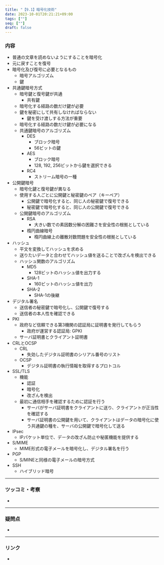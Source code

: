 ```yaml
---
title: "【9.1】暗号化技術"
date: 2023-10-01T20:21:21+09:00
tags: [""]
seq: [""]
draft: false
---
```


### 内容
- 普通の文章を読めないようにすることを暗号化
- 元に戻すことを復号
- 暗号化及び復号に必要となるもの
  - 暗号アルゴリズム
  - 鍵
- 共通鍵暗号方式
  - 暗号鍵と復号鍵が共通
    - 共有鍵
  - 暗号化する経路の数だけ鍵が必要
  - 鍵を秘密にして共有しなければならない
    - 鍵を受け渡しする方法が重要
  - 暗号化する経路の数だけ鍵が必要になる
  - 共通鍵暗号のアルゴリズム
    - DES
      - ブロック暗号
      - 56ビットの鍵
    - AES
      - ブロック暗号
      - 128, 192, 256ビットから鍵を選択できる
    - RC4
      - ストリーム暗号の一種
- 公開鍵暗号
  - 暗号化鍵と復号鍵が異なる
  - 使用する人ごとに公開鍵と秘密鍵のペア（キーペア）
    - 公開鍵で暗号化すると、同じ人の秘密鍵で復号できる
    - 秘密鍵で暗号化すると、同じ人の公開鍵で復号できる
  - 公開鍵暗号のアルゴリズム
    - RSA
      - 大きい数での素因数分解の困難さを安全性の根拠としている
    - 楕円曲線暗号
      - 楕円曲線上の離散対数問題を安全性の根拠としている
- ハッシュ
  - 平文を変換してハッシュを求める
  - 送りたいデータと合わせてハッシュ値を送ることで改ざんを検出できる
  - ハッシュ関数のアルゴリズム
    - MD5
      - 128ビットのハッシュ値を出力する
    - SHA-1
      - 160ビットのハッシュ値を出力
    - SHA-2
      - SHA-1の後継
- デジタル署名
  - 送信者の秘密鍵で暗号化し、公開鍵で復号する
  - 送信者の本人性を確認できる
- PKI
  - 政府など信頼できる第3機関の認証局に証明書を発行してもらう
    - 政府が運営する認証局: GPKI
  - サーバ証明書とクライアント証明書
- CRLとOCSP
  - CRL
    - 失効したデジタル証明書のシリアル番号のリスト
  - OCSP
    - デジタル証明書の執行情報を取得するプロトコル
- SSL/TLS
  - 機能
    - 認証
    - 暗号化
    - 改ざんを検出
  - 最初に通信相手を確認するために認証を行う
    - サーバがサーバ証明書をクライアントに送り、クライアントが正当性を確認する
    - サーバ証明書の公開鍵を用いて、クライアントはデータの暗号化に使う共通鍵の種を、サーバの公開鍵で暗号化して送る
- IPsec
  - IPパケット単位で、データの改ざん防止や秘匿機能を提供する
- S/MIME
  - MIME形式の電子メールを暗号化し、デジタル署名を行う
- PGP
  - S/MINEと同様の電子メールの暗号方式
- SSH
  - ハイブリッド暗号

---
### ツッコミ・考察
- 

---
### 疑問点
- 


---
### リンク
- 